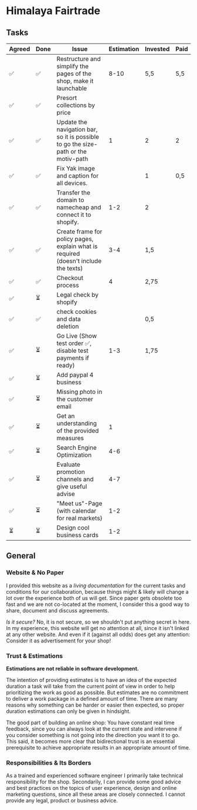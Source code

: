 # Himalaya Fairtrade

## Tasks

| Agreed | Done | Issue                                                                               | Estimation | Invested | Paid |
| ------ | ---- | ----------------------------------------------------------------------------------- | ---------- | -------- | ---- |
| ✅      | ✅    | Restructure and simplify the pages of the shop, make it launchable                  | 8-10       | 5,5      | 5,5  |
| ✅      | ✅    | Presort collections by price                                                        |            |          |      |
| ✅      | ✅    | Update the navigation bar, so it is possible to go the size-path or the motiv-path  | 1          | 2        | 2    |
| ✅      | ✅    | Fix Yak image and caption for all devices.                                          |            | 1        | 0,5  |
| ✅      | ✅    | Transfer the domain to namecheap and connect it to shopify.                         | 1-2        | 2        |      |
| ✅      | ✅    | Create frame for policy pages, explain what is required (doesn't include the texts) | 3-4        | 1,5      |      |
| ✅      | ✅    | Checkout process                                                                    | 4          | 2,75     |      |
| ✅      | ⏳    | Legal check by shopify                                                              |            |          |      |
| ✅      | ✅    | check cookies and data deletion                                                     |            | 0,5      |      |
| ✅      | ⏳    | Go Live (Show test order ✅, disable test payments if ready)                         | 1-3        | 1,75     |      |
| ✅      | ⏳    | Add paypal 4 business                                                               |            |          |      |
| ✅      | ⏳    | Missing photo in the customer email                                                 |            |          |      |
| ✅      | ⏳    | Get an understanding of the provided measures                                       | 1          |          |      |
| ✅      | ⏳    | Search Engine Optimization                                                          | 4-6        |          |      |
| ✅      | ⏳    | Evaluate promotion channels and give useful advise                                  | 4-7        |          |      |
| ✅      | ⏳    | "Meet us"-Page (with calendar for real markets)                                     | 1-2        |          |      |
| ⏳      | ⏳    | Design cool business cards                                                          | 1-2        |          |      |

## General
### Website & No Paper
I provided this website as a *living documentation* for the current tasks and conditions for our collaboration, because things might & likely will change a lot over the experience both of us will get. Since paper gets obsolete too fast and we are not co-located at the moment, I consider this a good way to share, document and discuss agreements.

*Is it secure?* No, it is not secure, so we shouldn't put anything secret in here. In my experience, this website will get no attention at all, since it isn't linked at any other website. And even if it (against all odds) does get any attention: Consider it as advertisement for your shop!

### Trust & Estimations
**Estimations are not reliable in software development.**

The intention of providing estimates is to have an idea of the expected duration a task will take from the current point of view in order to help prioritizing the work as good as possible. But estimates are no commitment to deliver a work package in a defined amount of time. There are many reasons why something can be harder or easier then expected, so proper duration estimations can only be given in hindsight.

The good part of building an online shop: You have constant real time feedback, since you can always look at the current state and intervene if you consider something is not going into the direction you want it to go. This said, it becomes more clear that bidirectional trust is an essential prerequisite to achieve appropriate results in an appropriate amount of time.

### Responsibilities & Its Borders
As a trained and experienced software engineer I primarily take technical responsibility for the shop. Secondarily, I can provide some good advice and best practices on the topics of user experience, design and online marketing questions, since all these areas are closely connected. I cannot provide any legal, product or business advice.